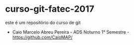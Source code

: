 # curso-git-fatec-2017

este é um repositório do curso de git

- Caio Marcelo Abreu Pereira - ADS Noturno 1° Semestre - https://github.com/CaioMAP/